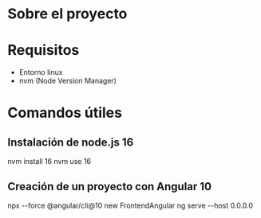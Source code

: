 # Sobre el proyecto

# Requisitos
- Entorno linux
- nvm (Node Version Manager)

# Comandos útiles
## Instalación de node.js 16
nvm install 16
nvm use 16

## Creación de un proyecto con Angular 10
npx --force @angular/cli@10 new FrontendAngular
ng serve --host 0.0.0.0
